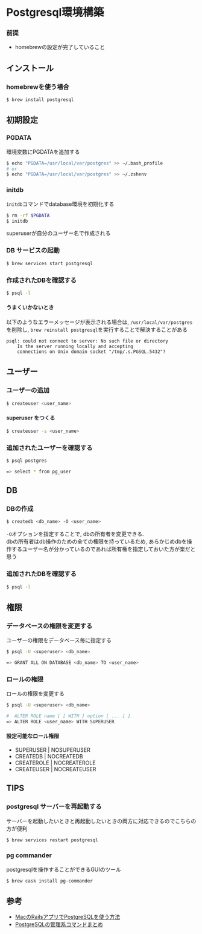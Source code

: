 Postgresql環境構築
==

### 前提
+ homebrewの設定が完了していること

インストール
--
### homebrewを使う場合
```sh
$ brew install postgresql
```

初期設定
--
### PGDATA
環境変数にPGDATAを追加する
```sh
$ echo "PGDATA=/usr/local/var/postgres" >> ~/.bash_profile
# or
$ echo "PGDATA=/usr/local/var/postgres" >> ~/.zshenv
```

### initdb
`initdb`コマンドでdatabase環境を初期化する
```sh
$ rm -rf $PGDATA
$ initdb
```
superuserが自分のユーザー名で作成される

### DB サービスの起動
```sh
$ brew services start postgresql
```

### 作成されたDBを確認する
```sh
$ psql -l
```

#### うまくいかないとき
以下のようなエラーメッセージが表示される場合は, `/usr/local/var/postgres`を削除し, `brew reinstall postgresql`を実行することで解決することがある

```
psql: could not connect to server: No such file or directory
	Is the server running locally and accepting
	connections on Unix domain socket "/tmp/.s.PGSQL.5432"?
```

ユーザー
--
### ユーザーの追加
```sh
$ createuser <user_name>
```

#### superuser をつくる
```sh
$ createuser -s <user_name>
```

### 追加されたユーザーを確認する
```sh
$ psql postgres

=> select * from pg_user
```
DB
--
### DBの作成
```sh
$ createdb <db_name> -O <user_name>
```
`-O`オプションを指定することで, dbの所有者を変更できる.  
dbの所有者はdb操作のための全ての権限を持っているため, あらかじめdbを操作するユーザー名が分かっているのであれば所有権を指定しておいた方が楽だと思う

### 追加されたDBを確認する
```sh
$ psql -l
```

権限
--
### データベースの権限を変更する
ユーザーの権限をデータベース毎に指定する
```sh
$ psql -U <superuser> <db_name>

=> GRANT ALL ON DATABASE <db_name> TO <user_name>
```
### ロールの権限
ロールの権限を変更する
```sh
$ psql -U <superuser> <db_name>

#  ALTER ROLE name [ [ WITH ] option [ ... ] ]
=> ALTER ROLE <user_name> WITH SUPERUSER
```

#### 設定可能なロール権限
+ SUPERUSER  | NOSUPERUSER
+ CREATEDB   | NOCREATEDB
+ CREATEROLE | NOCREATEROLE
+ CREATEUSER | NOCREATEUSER

TIPS
--
### postgresql サーバーを再起動する
サーバーを起動したいときと再起動したいときの両方に対応できるのでこちらの方が便利
```sh
$ brew services restart postgresql
```

### pg commander
postgresqlを操作することができるGUIのツール
```sh
$ brew cask install pg-commander
```

参考
--
+ [MacのRailsアプリでPostgreSQLを使う方法](http://qiita.com/yh2020/items/8be3087004d100fe752b)
+ [PostgreSQLの管理系コマンドまとめ](http://qiita.com/gigamori/items/7522929e0d4b1fb4e5bf)
